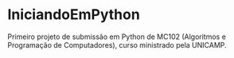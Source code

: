 # IniciandoEmPython
Primeiro projeto de submissão em Python de MC102 (Algoritmos e Programação de Computadores), curso ministrado pela UNICAMP.
